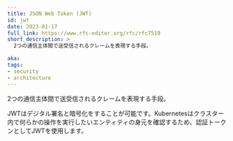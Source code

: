 ```yaml
---
title: JSON Web Token (JWT)
id: jwt
date: 2023-01-17
full_link: https://www.rfc-editor.org/rfc/rfc7519
short_description: >
  2つの通信主体間で送受信されるクレームを表現する手段。

aka:
tags:
- security
- architecture
---
```

 2つの通信主体間で送受信されるクレームを表現する手段。

<!--more-->

JWTはデジタル署名と暗号化をすることが可能です。Kubernetesはクラスター内で何らかの操作を実行したいエンティティの身元を確認するため、認証トークンとしてJWTを使用します。
